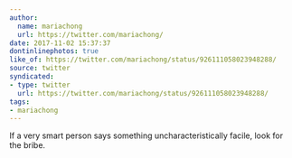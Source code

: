 ```yaml
---
author:
  name: mariachong
  url: https://twitter.com/mariachong/
date: 2017-11-02 15:37:37
dontinlinephotos: true
like_of: https://twitter.com/mariachong/status/926111058023948288/
source: twitter
syndicated:
- type: twitter
  url: https://twitter.com/mariachong/status/926111058023948288/
tags:
- mariachong
---
```


If a very smart person says something uncharacteristically facile, look for the bribe.